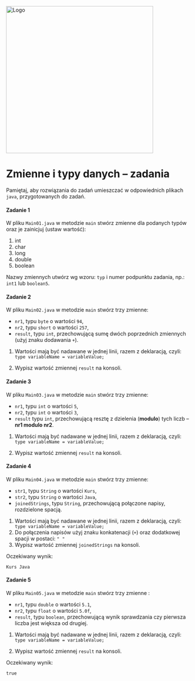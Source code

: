 <img alt="Logo" src="http://coderslab.pl/svg/logo-coderslab.svg" width="400">

#  Zmienne i typy danych – zadania

Pamiętaj, aby rozwiązania do zadań umieszczać w odpowiednich plikach `java`, przygotowanych do zadań.  

#### Zadanie 1
W pliku `Main01.java` w metodzie `main` stwórz zmienne dla podanych typów oraz je zainicjuj (ustaw wartość): 

1. int 
2. char
3. long
4. double
5. boolean

Nazwy zmiennych utwórz wg wzoru: `typ` i numer podpunktu zadania, np.: `int1` lub `boolean5`.


#### Zadanie 2
W pliku `Main02.java` w metodzie `main` stwórz trzy zmienne:  
- `nr1`, typu `byte` o wartości  `94`,
- `nr2`, typu `short` o wartości `257`,
- `result`, typu `int`, przechowującą sumę dwóch poprzednich zmiennych (użyj znaku dodawania `+`). 
1. Wartości mają być nadawane w jednej linii, razem z deklaracją, czyli:
```` type variableName = variableValue;````

2. Wypisz wartość zmiennej `result` na konsoli.

#### Zadanie 3

W pliku `Main03.java` w metodzie `main` stwórz trzy zmienne:  
- `nr1`, typu `int` o wartości  `5`,
- `nr2`, typu `int` o wartości `3`,
- `result` typu `int`, przechowującą resztę z dzielenia (**modulo**) tych liczb – **nr1 modulo nr2**.
1. Wartości mają być nadawane w jednej linii, razem z deklaracją, czyli:
```` type variableName = variableValue;````

2. Wypisz wartość zmiennej `result` na konsoli.


#### Zadanie 4

W pliku `Main04.java` w metodzie `main` stwórz trzy zmienne:  
- `str1`, typu `String` o wartości  `Kurs`,
- `str2`, typu `String` o wartości `Java`,
- `joinedStrings`, typu `String`, przechowującą połączone napisy, rozdzielone spacją.

1. Wartości mają być nadawane w jednej linii, razem z deklaracją, czyli:
```` type variableName = variableValue;````
2. Do połączenia napisów użyj znaku konkatenacji (`+`) oraz dodatkowej spacji w postaci: 
```" "```
3. Wypisz wartość zmiennej `joinedStrings` na konsoli.

Oczekiwany wynik:
````
Kurs Java
````


#### Zadanie 5

W pliku `Main05.java` w metodzie `main` stwórz trzy zmienne :  
- `nr1`, typu `double` o wartości  `5.1`,
- `nr2`, typu `float` o wartości `5.0f`,
- `result`, typu `boolean`, przechowującą wynik sprawdzania czy pierwsza liczba jest większa od drugiej.

1. Wartości mają być nadawane w jednej linii, razem z deklaracją, czyli:
```` type variableName = variableValue;````

3. Wypisz wartość zmiennej `result` na konsoli.

Oczekiwany wynik:
````
true
````



